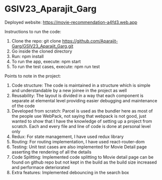 # GSIV23_Aparajit_Garg

Deployed website: https://movie-recommendation-a4fd3.web.app

Instructions to run the code:
1) Clone the repo: git clone https://github.com/Aparajit-Garg/GSIV23_Aparajit_Garg.git
2) Go inside the cloned directory
3) Run: npm install
4) To run the app, execute: npm start
5) To run the test cases, execute: npm run test

Points to note in the project:
1) Code structure: The code is maintained in a structure which is simple
                   and understandable by a new joinee in the project as well
2) Reusability: The layout is divided in a way that each component is separate
at elemental level providing easier debugging and maintenance of the code
3) Developed from scratch: Parcel is used as the bundler here as most of the people
                           use WebPack, not saying that webpack is not good, just wanted to show that I have the knowledge of setting up a project from scratch. Each and every file and line of code is done at personal level only
4) Redux: For state management, I have used redux library
5) Routing: For routing implementation, I have used react-router-dom
6) Testing: Unit test cases are also implemented for Movie Detail page asserting the
            rendering of all the details
7) Code Splitting: Implemented code splitting to Movie detail page can be found on
                   github repo but not kept in the build as the build size increased
                   and performace deteriorated
8) Extra features: Implemented debouncing in the search box